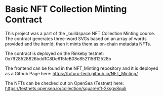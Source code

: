 # Basic NFT Collection Minting Contract

This project was a part of the \_buildspace NFT Collection Minting course. The contract generates three-word SVGs based on an array of words provided and the itemId, then it mints them as on-chain metadata NFTs.

The contract is deployed on the Rinkeby testnet: 0x7928528826bdd1C8De615feB08e852115B12528b

The frontend can be found in the NFT_Minting repository and it is deployed as a Github Page here: https://tuturu-tech.github.io/NFT_Minting/

The NFTs can be checked out on OpenSea (Testnet) here: https://testnets.opensea.io/collection/squarenft-2ksgv8quli
